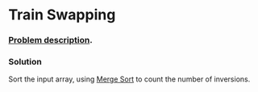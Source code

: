 # Train Swapping

### [Problem description](https://www.beecrowd.com.br/judge/en/problems/view/1162).

### Solution
Sort the input array, using [Merge Sort](https://github.com/LeonardoNNanci/coding_challenges/tree/main/Algorithms/Sorting/Merge%20Sort) to count the number of inversions.